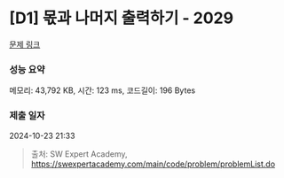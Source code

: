 # [D1] 몫과 나머지 출력하기 - 2029 

[문제 링크](https://swexpertacademy.com/main/code/problem/problemDetail.do?contestProbId=AV5QGNvKAtEDFAUq) 

### 성능 요약

메모리: 43,792 KB, 시간: 123 ms, 코드길이: 196 Bytes

### 제출 일자

2024-10-23 21:33



> 출처: SW Expert Academy, https://swexpertacademy.com/main/code/problem/problemList.do